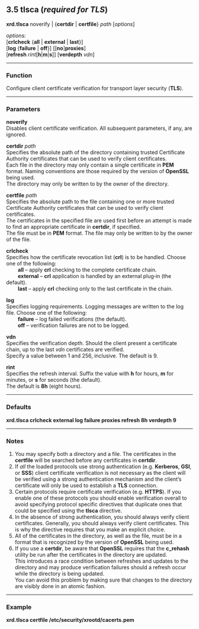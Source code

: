 ## 3.5        tlsca (*required for TLS*)

**xrd.tlsca** noverify | {**certdir** | **certfile**} *path* [*options*]

*options:*  
[**crlcheck** {**all** | **external** | **last**}]  
[**log** {**failure** | **off**}] [[**no**]**proxies**]  
[**refresh** *rint*[**h**|**m**|**s**]] [**verdepth** *vdn*]

---

### Function

Configure client certificate verification for transport layer security (**TLS**).

---

### Parameters

**noverify**  
Disables client certificate verification. All subsequent parameters, if any, are ignored.

**certdir** *path*  
Specifies the absolute path of the directory containing trusted Certificate Authority certificates that can be used to verify client certificates.  
Each file in the directory may only contain a single certificate in **PEM** format. Naming conventions are those required by the version of **OpenSSL** being used.  
The directory may only be written to by the owner of the directory.

**certfile** *path*  
Specifies the absolute path to the file containing one or more trusted Certificate Authority certificates that can be used to verify client certificates.  
The certificates in the specified file are used first before an attempt is made to find an appropriate certificate in **certdir**, if specified.  
The file must be in **PEM** format. The file may only be written to by the owner of the file.

**crlcheck**  
Specifies how the certificate revocation list (**crl**) is to be handled. Choose one of the following:  
&nbsp;&nbsp;&nbsp;&nbsp;&nbsp;&nbsp;&nbsp;&nbsp;**all** – apply **crl** checking to the complete certificate chain.  
&nbsp;&nbsp;&nbsp;&nbsp;&nbsp;&nbsp;&nbsp;&nbsp;**external** – **crl** application is handled by an external plug‑in (the default).  
&nbsp;&nbsp;&nbsp;&nbsp;&nbsp;&nbsp;&nbsp;&nbsp;**last** – apply **crl** checking only to the last certificate in the chain.

**log**  
Specifies logging requirements. Logging messages are written to the log file. Choose one of the following:  
&nbsp;&nbsp;&nbsp;&nbsp;&nbsp;&nbsp;&nbsp;&nbsp;**failure** – log failed verifications (the default).  
&nbsp;&nbsp;&nbsp;&nbsp;&nbsp;&nbsp;&nbsp;&nbsp;**off** – verification failures are not to be logged.

**vdn**  
Specifies the verification depth. Should the client present a certificate chain, up to the last *vdn* certificates are verified.  
Specify a value between 1 and 256, inclusive. The default is 9.

**rint**  
Specifies the refresh interval. Suffix the value with **h** for hours, **m** for minutes, or **s** for seconds (the default).  
The default is **8h** (eight hours).

---

### Defaults

**xrd.tlsca crlcheck external log failure proxies refresh 8h verdepth 9**

---

### Notes

1. You may specify both a directory and a file. The certificates in the **certfile** will be searched before any certificates in **certdir**.  
2. If *all* the loaded protocols use strong authentication (e.g. **Kerberos**, **GSI**, or **SSS**) client certificate verification is not necessary as the client will be verified using a strong authentication mechanism and the client’s certificate will only be used to establish a **TLS** connection.  
3. Certain protocols require certificate verification (e.g. **HTTPS**). If you enable one of these protocols you should enable verification overall to avoid specifying protocol specific directives that duplicate ones that could be specified using the **tlsca** directive.  
4. In the absence of strong authentication, you should always verify client certificates. Generally, you should always verify client certificates. This is why the directive requires that you make an explicit choice.  
5. All of the certificates in the directory, as well as the file, must be in a format that is recognized by the version of **OpenSSL** being used.  
6. If you use a **certdir**, be aware that **OpenSSL** requires that the **c_rehash** utility be run after the certificates in the directory are updated.  
   This introduces a race condition between refreshes and updates to the directory and may produce verification failures should a refresh occur while the directory is being updated.  
   You can avoid this problem by making sure that changes to the directory are visibly done in an atomic fashion.

---

### Example

**xrd.tlsca certfile /etc/security/xrootd/cacerts.pem**